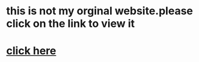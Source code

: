 <!DOCTYPE html>
<html lang="en" dir="ltr">
  <head>
    <meta charset="utf-8">
    <title></title>
  </head>
  <body>
    <h1>this is not my orginal website.please click on the link to view it<h1>
<a href="My profile.html">click here</a>    
  </body>
      </html>
